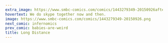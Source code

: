 ```yaml
---
extra_image: https://www.smbc-comics.com/comics/1443279349-20150926after.png
hovertext: We do skype together now and then.
image: https://www.smbc-comics.com/comics/1443279349-20150926.png
next_comic: infernomics
prev_comic: babies-are-weird
title: Long Distance
---
```


